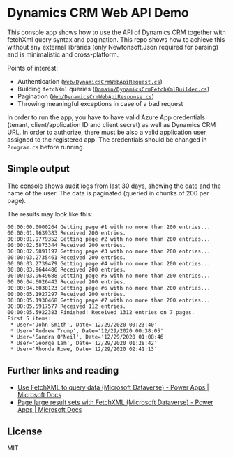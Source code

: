 # Dynamics CRM Web API Demo
This console app shows how to use the API of Dynamics CRM together with fetchXml query syntax and pagination. This repo shows how to achieve this without any external libraries (only Newtonsoft.Json required for parsing) and is minimalistic and cross-platform.

Points of interest:
* Authentication ([`Web/DynamicsCrmWebApiRequest.cs`](Web/DynamicsCrmWebApiRequest.cs))
* Building `fetchXml` queries ([`Domain/DynamicsCrmFetchXmlBuilder.cs`](Domain/DynamicsCrmFetchXmlBuilder.cs))
* Pagination ([`Web/DynamicsCrmWebApiResponse.cs`](Web/DynamicsCrmWebApiResponse.cs))
* Throwing meaningful exceptions in case of a bad request

In order to run the app, you have to have valid Azure App credentials (tenant, client/application ID and client secret) as well as Dynamics CRM URL. In order to authorize, there must be also a valid application user assigned to the registered app. The credentials should be changed in `Program.cs` before running.

## Simple output
The console shows audit logs from last 30 days, showing the date and the name of the user. The data is paginated (queried in chunks of 200 per page).

The results may look like this:

    00:00:00.0000264 Getting page #1 with no more than 200 entries...
    00:00:01.9639383 Received 200 entries.
    00:00:01.9779352 Getting page #2 with no more than 200 entries...
    00:00:02.5873344 Received 200 entries.
    00:00:02.5891197 Getting page #3 with no more than 200 entries...
    00:00:03.2735461 Received 200 entries.
    00:00:03.2739479 Getting page #4 with no more than 200 entries...
    00:00:03.9644486 Received 200 entries.
    00:00:03.9649688 Getting page #5 with no more than 200 entries...
    00:00:04.6026443 Received 200 entries.
    00:00:04.6030123 Getting page #6 with no more than 200 entries...
    00:00:05.1927297 Received 200 entries.
    00:00:05.1930468 Getting page #7 with no more than 200 entries...
    00:00:05.5917577 Received 112 entries.
    00:00:05.5922383 Finished! Received 1312 entries on 7 pages.
    First 5 items:
     * User='John Smith', Date='12/29/2020 00:23:40'
     * User='Andrew Trump', Date='12/29/2020 00:38:05'
     * User='Sandra O'Neil', Date='12/29/2020 01:08:46'
     * User='George Lam', Date='12/29/2020 01:28:42'
     * User='Rhonda Rowe, Date='12/29/2020 02:41:13'

## Further links and reading
* [Use FetchXML to query data (Microsoft Dataverse) - Power Apps | Microsoft Docs](https://docs.microsoft.com/en-us/powerapps/developer/data-platform/use-fetchxml-construct-query)
* [Page large result sets with FetchXML (Microsoft Dataverse) - Power Apps | Microsoft Docs](https://docs.microsoft.com/en-us/powerapps/developer/data-platform/org-service/page-large-result-sets-with-fetchxml)

## License
MIT